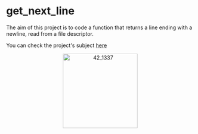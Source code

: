 # get_next_line
The aim of this project is to code a function that returns a line ending with a newline, read from a file descriptor.

You can check the project's subject [here](https://github.com/zettai-dev/get_next_line/blob/master/readme_srcs/en.subject.pdf)
<p align="center">
  <img src="https://raw.githubusercontent.com/zettai-dev/get_next_line/master/readme_srcs/git_logo.jpg" alt="42_1337" height="200">
</p>
